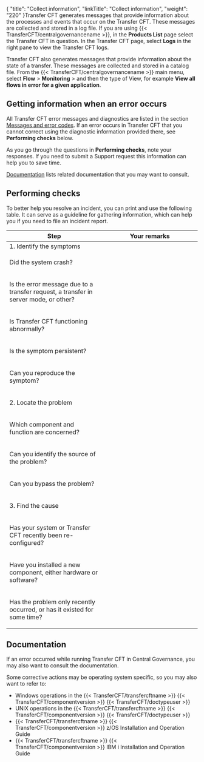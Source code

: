 {
    "title": "Collect information",
    "linkTitle": "Collect information",
    "weight": "220"
}Transfer CFT generates messages that provide information about the processes
and events that occur on the Transfer CFT. These messages are collected and
stored in a log file. If you are using {{< TransferCFT/centralgovernancename  >}}, in the **Products List** page select the Transfer CFT in question. In the Transfer CFT page, select **Logs** in the right pane to view the Transfer CFT logs.

Transfer CFT also generates messages that provide information about
the state of a transfer. These messages are collected and stored in a
catalog file. From the  {{< TransferCFT/centralgovernancename  >}} main menu, select **Flow** &gt; **Monitoring** &gt; and then the type of View, for example **View all flows in error for a given application**.

<span id="How_to_get_information_when_an_error_occurs"></span>

## Getting information when an error occurs

All Transfer CFT error messages and diagnostics are listed in the section  
[Messages
and error codes](../messages_and_error_codes_start_here). If an error occurs in Transfer CFT that you cannot
correct using the diagnostic information provided there, see
**Performing checks** below.

As you go through the questions in **Performing checks**, note your responses. If you need to submit
a Support request this information can help you to save time.

<a href="#Finding_OS_specific_relevant_information" class="MCXref xref">Documentation</a>   lists related documentation that you may want to consult.

## Performing checks

To better help you resolve an incident, you can print and use
the following table. It can serve as a guideline for gathering information, which can help you if you need to file an incident report.

<table>
         
         
         
   
   <thead>
      <tr>
<th >Step         </th>
<th >Your remarks         </th>
      </tr>
   </thead>
   <tbody>
      <tr>
         <td colspan="2"  >1. Identify the symptoms         </td>
      </tr>
      <tr>
         <td   width="50%"><p>Did the system crash?</p>         </td>
         <td   width="50%"><p> </p>         </td>
      </tr>
      <tr>
         <td   width="50%"><p>Is the error message due to a transfer request, a transfer
in server mode, or other?</p>         </td>
         <td   width="50%"><p> </p>         </td>
      </tr>
      <tr>
         <td   width="50%"><p>Is Transfer CFT functioning abnormally?</p>         </td>
         <td   width="50%"><p> </p>         </td>
      </tr>
      <tr>
         <td   width="50%"><p>Is the symptom persistent?</p>         </td>
         <td   width="50%"><p> </p>         </td>
      </tr>
      <tr>
         <td   width="50%"><p>Can you reproduce the symptom?</p>         </td>
         <td   width="50%"><p> </p>         </td>
      </tr>
      <tr>
         <td colspan="2"   width="50%"><p>2. Locate the problem</p>         </td>
      </tr>
      <tr>
         <td   width="50%"><p>Which component and function are concerned?</p>         </td>
         <td   width="50%"><p> </p>         </td>
      </tr>
      <tr>
         <td   width="50%"><p>Can you identify the source of the problem?</p>         </td>
         <td   width="50%"><p> </p>         </td>
      </tr>
      <tr>
         <td   width="50%"><p>Can you bypass the problem?</p>         </td>
         <td   width="50%"><p> </p>         </td>
      </tr>
      <tr>
         <td colspan="2"   width="50%"><p>3. Find the cause</p>         </td>
      </tr>
      <tr>
         <td   width="50%"><p>Has your system or Transfer CFT recently been re-configured?</p>         </td>
         <td   width="50%"><p> </p>         </td>
      </tr>
      <tr>
         <td   width="50%"><p>Have you installed a new component, either hardware or
software?</p>         </td>
         <td   width="50%"><p> </p>         </td>
      </tr>
      <tr>
         <td   width="50%"><p>Has the problem only recently occurred, or has it existed
for some time?</p>         </td>
         <td   width="50%"><p> </p>         </td>
      </tr>
   </tbody>
</table>

<span id="Finding_OS_specific_relevant_information"></span>

## Documentation

If an error occurred while running Transfer CFT in Central Governance, you may also want to consult the documentation.

Some corrective actions may be operating system specific, so you may also want to refer to:

-   Windows
    operations in the {{< TransferCFT/transfercftname >}} {{< TransferCFT/componentversion >}} {{< TransferCFT/doctypeuser >}}
-   UNIX
    operations in the {{< TransferCFT/transfercftname >}} {{< TransferCFT/componentversion >}} {{< TransferCFT/doctypeuser >}}
-   {{< TransferCFT/transfercftname >}} {{< TransferCFT/componentversion >}} z/OS Installation and Operation Guide
-   {{< TransferCFT/transfercftname >}} {{< TransferCFT/componentversion >}} IBM i Installation and Operation Guide
